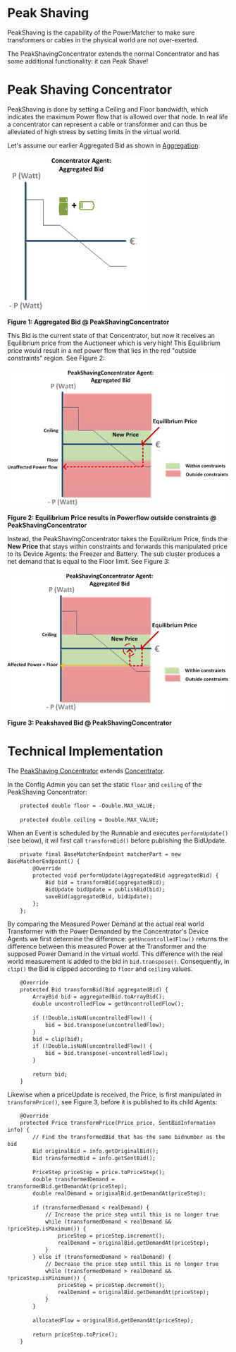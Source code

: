 # Peak Shaving

PeakShaving is the capability of the PowerMatcher to make sure transformers or cables in the physical world are not over-exerted.

The PeakShavingConcentrator extends the normal Concentrator and has some additional functionality: it can Peak Shave!

# Peak Shaving Concentrator

PeakShaving is done by setting a Ceiling and Floor bandwidth, which indicates the maximum Power flow that is allowed over that node. In real life a concentrator can represent a cable or transformer and can thus be alleviated of high stress by setting limits in the virtual world.

Let's assume our earlier Aggregated Bid as shown in [Aggregation](Aggregation):

![AggregatedBid](AggregatedBid1.png)

**Figure 1: Aggregated Bid @ PeakShavingConcentrator**
 
This Bid is the current state of that Concentrator, but now it receives an Equilibrium price from the Auctioneer which is very high! This Equilibrium price would result in a net power flow that lies in the red "outside constraints" region. See Figure 2:

![NoPeakShavingBid](NoPeakshavingBid1.png)

**Figure 2: Equilibrium Price results in Powerflow outside constraints  @ PeakShavingConcentrator**

Instead, the PeakShavingConcentrator takes the Equilibrium Price, finds the **New Price** that stays within constraints and forwards this manipulated price to its Device Agents: the Freezer and Battery. The sub cluster produces a net demand that is equal to the Floor limit. See Figure 3:

![PeakShavingBid](PeakshavingBid1.png)

**Figure 3: Peakshaved Bid @ PeakShavingConcentrator**

# Technical Implementation

The [PeakShaving Concentrator](https://github.com/flexiblepower/powermatcher/blob/master/net.powermatcher.peakshaving/src/net/powermatcher/peakshaving/PeakShavingConcentrator.java) extends [Concentrator](https://github.com/flexiblepower/powermatcher/blob/master/net.powermatcher.core/src/net/powermatcher/core/concentrator/Concentrator.java).

In the Config Admin you can set the static `floor` and `ceiling` of the PeakShaving Concentrator:

```
    protected double floor = -Double.MAX_VALUE;

    protected double ceiling = Double.MAX_VALUE;
```

When an Event is scheduled by the Runnable and executes `performUpdate()` (see below), it wil first call `transformBid()` before publishing the BidUpdate. 

```
    private final BaseMatcherEndpoint matcherPart = new BaseMatcherEndpoint() {
        @Override
        protected void performUpdate(AggregatedBid aggregatedBid) {
            Bid bid = transformBid(aggregatedBid);
            BidUpdate bidUpdate = publishBid(bid);
            saveBid(aggregatedBid, bidUpdate);
        };
    };
```
By comparing the Measured Power Demand at the actual real world Transformer with the Power Demanded by the Concentrator's Device Agents we first determine the difference: `getUncontrolledFlow()` returns the difference between this measured Power at the Transformer and the supposed Power Demand in the virtual world. This difference with the real world measurement is added to the bid in `bid.transpose()`. Consequently, in `clip()` the Bid is clipped according to `floor` and `ceiling` values.  

```
    @Override
    protected Bid transformBid(Bid aggregatedBid) {
        ArrayBid bid = aggregatedBid.toArrayBid();
        double uncontrolledFlow = getUncontrolledFlow();

        if (!Double.isNaN(uncontrolledFlow)) {
            bid = bid.transpose(uncontrolledFlow);
        }
        bid = clip(bid);
        if (!Double.isNaN(uncontrolledFlow)) {
            bid = bid.transpose(-uncontrolledFlow);
        }

        return bid;
    }
```

Likewise when a priceUpdate is received, the Price, is first manipulated in `transformPrice()`, see Figure 3, before it is published to its child Agents:

```
    @Override
    protected Price transformPrice(Price price, SentBidInformation info) {
        // Find the transformedBid that has the same bidnumber as the bid
        Bid originalBid = info.getOriginalBid();
        Bid transformedBid = info.getSentBid();

        PriceStep priceStep = price.toPriceStep();
        double transformedDemand = transformedBid.getDemandAt(priceStep);
        double realDemand = originalBid.getDemandAt(priceStep);

        if (transformedDemand < realDemand) {
            // Increase the price step until this is no longer true
            while (transformedDemand < realDemand && !priceStep.isMaximum()) {
                priceStep = priceStep.increment();
                realDemand = originalBid.getDemandAt(priceStep);
            }
        } else if (transformedDemand > realDemand) {
            // Decrease the price step until this is no longer true
            while (transformedDemand > realDemand && !priceStep.isMinimum()) {
                priceStep = priceStep.decrement();
                realDemand = originalBid.getDemandAt(priceStep);
            }
        }

        allocatedFlow = originalBid.getDemandAt(priceStep);

        return priceStep.toPrice();
    }
```

